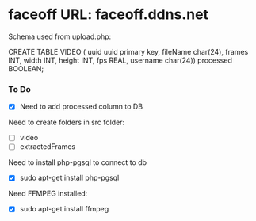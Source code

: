 # faceoff URL: faceoff.ddns.net

Schema used from upload.php:

CREATE TABLE VIDEO (
uuid uuid primary key,
fileName char(24),
frames INT,
width INT,
height INT,
fps REAL,
username char(24))
processed BOOLEAN;

### To Do
- [x] Need to add processed column to DB

Need to create folders in src folder:
- [ ] video
- [ ] extractedFrames

Need to install php-pgsql to connect to db
- [x] sudo apt-get install php-pgsql

Need FFMPEG installed:
- [x] sudo apt-get install ffmpeg
